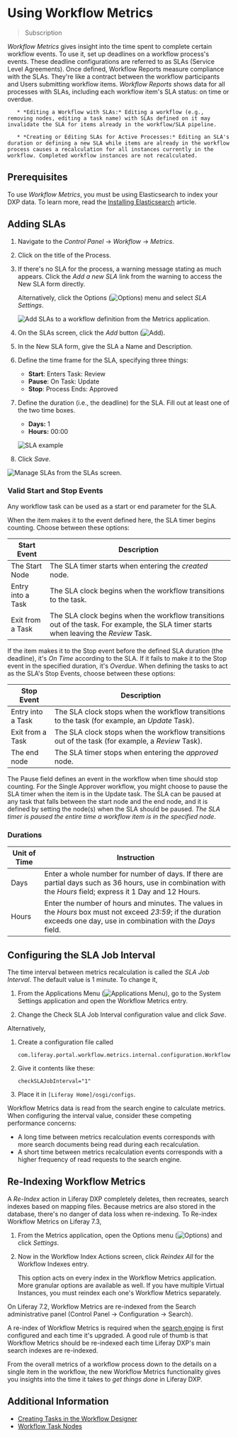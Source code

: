 # Using Workflow Metrics

> Subscription

_Workflow Metrics_ gives insight into the time spent to complete certain workflow events. To use it, set up deadlines on a workflow process's events. These deadline configurations are referred to as SLAs (Service Level Agreements). Once defined, Workflow Reports measure compliance with the SLAs. They're like a contract between the workflow participants and Users submitting workflow items. _Workflow Reports_ shows data for all processes with SLAs, including each workflow item's SLA status: on time or overdue.

```important::
   * *Editing a Workflow with SLAs:* Editing a workflow (e.g., removing nodes, editing a task name) with SLAs defined on it may invalidate the SLA for items already in the workflow/SLA pipeline.

   * *Creating or Editing SLAs for Active Processes:* Editing an SLA's duration or defining a new SLA while items are already in the workflow process causes a recalculation for all instances currently in the workflow. Completed workflow instances are not recalculated.
```

## Prerequisites

To use _Workflow Metrics_, you must be using Elasticsearch to index your DXP data. To learn more, read the [Installing Elasticsearch](../../../using-search/installing-and-upgrading-a-search-engine/elasticsearch/installing-elasticsearch.md) article.

## Adding SLAs

1. Navigate to the _Control Panel_ &rarr; _Workflow_ &rarr; _Metrics_.
1. Click on the title of the Process.
1. If there's no SLA for the process, a warning message stating as much appears. Click the _Add a new SLA_ link from the warning to access the New SLA form directly.

   Alternatively, click the Options (![Options](../../../images/icon-options.png)) menu and select _SLA Settings_.

   ![Add SLAs to a workflow definition from the Metrics application.](./using-workflow-metrics/images/01.png)

1. On the SLAs screen, click the _Add_ button (![Add](../../../images/icon-add.png)).
1. In the New SLA form, give the SLA a Name and Description.
1. Define the time frame for the SLA, specifying three things:

    * **Start**: Enters Task: Review
    * **Pause**: On Task: Update
    * **Stop**: Process Ends: Approved

1. Define the duration (i.e., the deadline) for the SLA. Fill out at least one of the two time boxes.

    * **Days:** 1
    * **Hours:** 00:00

    ![SLA example](./using-workflow-metrics/images/03.png)

1. Click _Save_.

![Manage SLAs from the SLAs screen.](./using-workflow-metrics/images/02.png)

### Valid Start and Stop Events

Any workflow task can be used as a start or end parameter for the SLA.

When the item makes it to the event defined here, the SLA timer begins counting. Choose between these options:

| Start Event | Description |
| --- | --- |
| The Start Node | The SLA timer starts when entering the _created_ node. |
| Entry into a Task | The SLA clock begins when the workflow transitions to the task.
| Exit from a Task | The SLA clock begins when the workflow transitions out of the task. For example, the SLA timer starts when leaving the _Review_ Task. |

If the item makes it to the Stop event before the defined SLA duration (the deadline), it's _On Time_ according to the SLA. If it fails to make it to the Stop event in the specified duration, it's _Overdue_. When defining the tasks to act as the SLA's Stop Events, choose between these options:

| Stop Event | Description |
| --- | --- |
| Entry into a Task | The SLA clock stops when the workflow transitions to the task (for example, an _Update_ Task). |
| Exit from a Task | The SLA clock stops when the workflow transitions out of the task (for example, a _Review_ Task). |
| The end node | The SLA timer stops when entering the _approved_ node. |

The Pause field defines an event in the workflow when time should stop counting. For the Single Approver workflow, you might choose to pause the SLA timer when the item is in the Update task. The SLA can be paused at any task that falls between the start node and the end node, and it is defined by setting the node(s) when the SLA should be paused. _The SLA timer is paused the entire time a workflow item is in the specified node_.

### Durations

| Unit of Time | Instruction |
| --- | --- |
| Days | Enter a whole number for number of days. If there are partial days such as 36 hours, use in combination with the _Hours_ field; express it 1 Day and 12 Hours. |
| Hours | Enter the number of hours and minutes. The values in the _Hours_ box must not exceed _23:59_; if the duration exceeds one day, use in combination with the _Days_ field. |

## Configuring the SLA Job Interval

The time interval between metrics recalculation is called the _SLA Job Interval_. The default value is 1 minute. To change it,

1. From the Applications Menu (![Applications Menu](../../../images/icon-applications-menu.png)), go to the System Settings application and open the Workflow Metrics entry.

2. Change the Check SLA Job Interval configuration value and click _Save_.

Alternatively,

1. Create a configuration file called

   ```
   com.liferay.portal.workflow.metrics.internal.configuration.WorkflowMetricsConfiguration.config
   ```

2. Give it contents like these:

   ```properties
   checkSLAJobInterval="1"
   ```

3. Place it in `[Liferay Home]/osgi/configs`.

Workflow Metrics data is read from the search engine to calculate metrics. When configuring the interval value, consider these competing performance concerns:

- A long time between metrics recalculation events corresponds with more search documents being read during each recalculation.
- A short time between metrics recalculation events corresponds with a higher frequency of read requests to the search engine.

## Re-Indexing Workflow Metrics

A _Re-Index_ action in Liferay DXP completely deletes, then recreates, search indexes based on mapping files. Because metrics are also stored in the database, there's no danger of data loss when re-indexing. To Re-index Workflow Metrics on Liferay 7.3,

1. From the Metrics application, open the Options menu (![Options](../../../images/icon-options.png)) and click _Settings_.

2. Now in the Workflow Index Actions screen, click _Reindex All_ for the Workflow Indexes entry.

   This option acts on every index in the Workflow Metrics application. More granular options are available as well. If you have multiple Virtual Instances, you must reindex each one's Workflow Metrics separately.

On Liferay 7.2, Workflow Metrics are re-indexed from the Search administrative panel (Control Panel &rarr; Configuration &rarr; Search).

A re-index of Workflow Metrics is required when the [search engine](../../../using-search/installing-and-upgrading-a-search-engine/installing-a-search-engine.md) is first configured and each time it's upgraded. A good rule of thumb is that Workflow Metrics should be re-indexed each time Liferay DXP's main search indexes are re-indexed.

From the overall metrics of a workflow process down to the details on a single item in the workflow, the new Workflow Metrics functionality gives you insights into the time it takes to _get things done_ in Liferay DXP.

## Additional Information

* [Creating Tasks in the Workflow Designer](https://help.liferay.com/hc/articles/360028821932-Creating-Tasks-in-the-Workflow-Designer)
* [Workflow Task Nodes](../developer-guide/workflow-task-node-reference.md)
